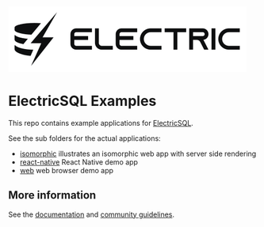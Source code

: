 <a href="https://electric-sql.com">
  <picture>
    <source media="(prefers-color-scheme: dark)"
        srcset="https://raw.githubusercontent.com/electric-sql/meta/main/identity/ElectricSQL-logo-light-trans.svg"
    />
    <source media="(prefers-color-scheme: light)"
        srcset="https://raw.githubusercontent.com/electric-sql/meta/main/identity/ElectricSQL-logo-black.svg"
    />
    <img alt="ElectricSQL logo"
        src="https://raw.githubusercontent.com/electric-sql/meta/main/identity/ElectricSQL-logo-black.svg"
    />
  </picture>
</a>

# ElectricSQL Examples

This repo contains example applications for [ElectricSQL](https://electric-sql.com).

See the sub folders for the actual applications:

- [isomorphic](./isomorphic) illustrates an isomorphic web app with server side rendering
- [react-native](./react-native) React Native demo app
- [web](./web) web browser demo app

## More information

See the [documentation](https://electric-sql.com/docs) and [community guidelines](https://github.com/electric-sql/meta).
